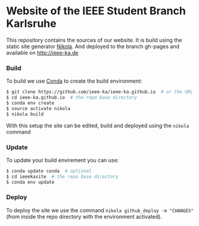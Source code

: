 # Website of the IEEE Student Branch Karlsruhe

This repository contains the sources of our website. It is build using the static site generator [Nikola](https://getnikola.com/). And deployed to the branch gh-pages and available on http://ieee-ka.de

### Build

To build we use [Conda](http://conda.pydata.org/) to create the build environment:
```sh
$ git clone https://github.com/ieee-ka/ieee-ka.github.io  # or the URL to your fork
$ cd ieee-ka.github.io  # the repo base directory
$ conda env create
$ source activate nikola
$ nikola build
```
With this setup the site can be edited, build and deployed using the ```nikola``` command


### Update

To update your build envirement you can use:
```sh
$ conda update conda  # optional
$ cd ieeekasite  # the repo base directory
$ conda env update
```

### Deploy

To deploy the site we use the command `nikola github_deploy -m "CHANGES"` (from inside the repo directory with the environment activated).

